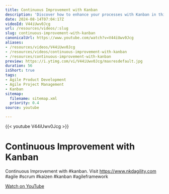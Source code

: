 ```yaml
---
title: Continuous Improvement with Kanban
description: 'Discover how to enhance your processes with Kanban in this insightful video on continuous improvement. Join us for agile transformation! #kanban #agile'
date: 2024-08-14T07:04:17Z
videoId: V44iUwv0Jcg
url: /resources/videos/:slug
slug: continuous-improvement-with-kanban
canonicalUrl: https://www.youtube.com/watch?v=V44iUwv0Jcg
aliases:
- /resources/videos/V44iUwv0Jcg
- /resources/videos/continuous-improvement-with-kanban
- /resources/continuous-improvement-with-kanban
preview: https://i.ytimg.com/vi/V44iUwv0Jcg/maxresdefault.jpg
duration: 56
isShort: true
tags:
- Agile Product Development
- Agile Project Management
- Kanban
sitemap:
  filename: sitemap.xml
  priority: 0.4
source: youtube

---
```

{{< youtube V44iUwv0Jcg >}}

# Continuous Improvement with Kanban

Continuous Improvement with #kanban. Visit https://www.nkdagility.com #agile #scrum #kaizen #kanban #agileframework

[Watch on YouTube](https://www.youtube.com/watch?v=V44iUwv0Jcg)
